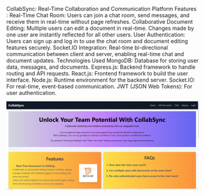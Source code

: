 CollabSync: Real-Time Collaboration and Communication Platform
Features :
Real-Time Chat Room: Users can join a chat room, send messages, and receive them in real-time without page refreshes.
Collaborative Document Editing: Multiple users can edit a document in real-time. Changes made by one user are instantly reflected for all other users.
User Authentication: Users can sign up and log in to use the chat room and document editing features securely.
Socket.IO Integration: Real-time bi-directional communication between client and server, enabling real-time chat and document updates.
Technologies Used
MongoDB: Database for storing user data, messages, and documents.
Express.js: Backend framework to handle routing and API requests.
React.js: Frontend framework to build the user interface.
Node.js: Runtime environment for the backend server.
Socket.IO: For real-time, event-based communication.
JWT (JSON Web Tokens): For user authentication.

![alt text](./Frontend/imgs/image.png)
